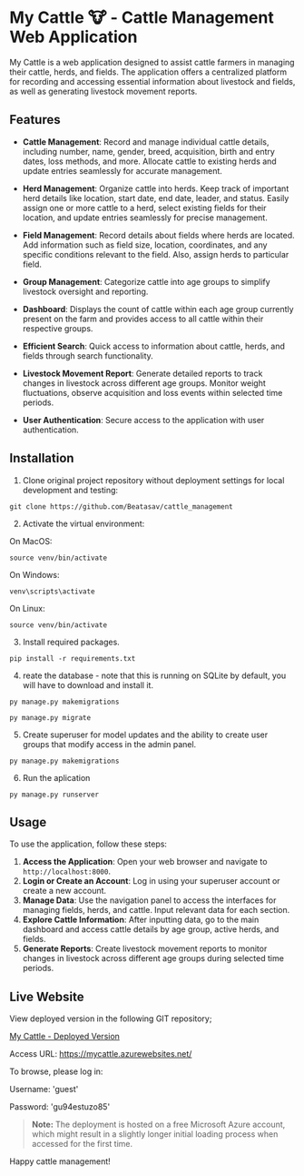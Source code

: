 # My Cattle 🐮 - Cattle Management Web Application

My Cattle is a web application designed to assist cattle farmers in managing their cattle, herds, and fields. 
The application offers a centralized platform for recording and accessing essential information about livestock and fields, as well as generating livestock movement reports.

## Features

- **Cattle Management**: Record and manage individual cattle details, including number, name, gender, breed, acquisition, birth and entry dates, loss methods, and more. Allocate cattle to existing herds and update entries seamlessly for accurate management.

- **Herd Management**: Organize cattle into herds. Keep track of important herd details like location, start date, end date, leader, and status. Easily assign one or more cattle to a herd, select existing fields for their location, and update entries seamlessly for precise management.

- **Field Management**: Record details about fields where herds are located. Add information such as field size, location, coordinates, and any specific conditions relevant to the field. Also, assign herds to particular field.

- **Group Management**: Categorize cattle into age groups to simplify livestock oversight and reporting.

- **Dashboard**: Displays the count of cattle within each age group currently present on the farm and provides access to all cattle within their respective groups.

- **Efficient Search**: Quick access to information about cattle, herds, and fields through search functionality. 

- **Livestock Movement Report**: Generate detailed reports to track changes in livestock across different age groups. Monitor weight fluctuations, observe acquisition and loss events within selected time periods. 

- **User Authentication**: Secure access to the application with user authentication.

## Installation

1. Clone original project repository without deployment settings for local development and testing:

 ```git clone https://github.com/Beatasav/cattle_management```

2. Activate the virtual environment:

On MacOS:

```source venv/bin/activate```

On Windows:

```venv\scripts\activate```

On Linux:

```source venv/bin/activate```

3. Install required packages.

```pip install -r requirements.txt```

4. reate the database - note that this is running on SQLite by default, you will have to download and install it.

```py manage.py makemigrations```

```py manage.py migrate```

5. Create superuser for model updates and the ability to create user groups that modify access in the admin panel.

```py manage.py makemigrations```

6. Run the aplication

```py manage.py runserver```
 
## Usage

To use the application, follow these steps:

1. **Access the Application**: Open your web browser and navigate to `http://localhost:8000`.
2. **Login or Create an Account**: Log in using your superuser account or create a new account.
3. **Manage Data**: Use the navigation panel to access the interfaces for managing fields, herds, and cattle. Input relevant data for each section.
4. **Explore Cattle Information**: After inputting data, go to the main dashboard and access cattle details by age group, active herds, and fields.
5. **Generate Reports**: Create livestock movement reports to monitor changes in livestock across different age groups during selected time periods.

## Live Website

View deployed version in the following GIT repository;

[My Cattle - Deployed Version](https://github.com/Beatasav/my_cattle_app.git)

Access URL: https://mycattle.azurewebsites.net/

To browse, please log in:

Username: 'guest'

Password: 'gu94estuzo85'

> **Note:** The deployment is hosted on a free Microsoft Azure account, which might result in a slightly longer initial loading process when accessed for the first time.



Happy cattle management! 
